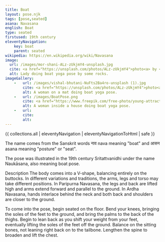 ```yaml
---
title: Boat
layout: pose.njk
tags: [pose,seated]
asana: Navasana
english: Boat
type: seated
firstused: 19th century
eleventyNavigation:
    key: boat
    parent: seated
wikipedia: https://en.wikipedia.org/wiki/Navasana
image: 
  url: /images/mor-shani-ALz-zUkjmY4-unsplash.jpg
  cite: <a href="https://unsplash.com/photos/ALz-zUkjmY4">photo<a> by <a href="https://unsplash.com/@morsha">Mor Shani.</a> from Unsplash
  alt: Lady doing boat yoga pose by some rocks.
imageGallery:
    -   url: /images/vishal-bhutani-NuFts2Ba4ro-unsplash (1).jpg
        cite: <a href="https://unsplash.com/photos/ALz-zUkjmY4">photo<a> by <a href="https://unsplash.com/@vishalbhutani">Vishal Bhutani.</a> from Unsplash
        alt: A woman on a mat doing boat yoga pose.
    -   url: /images/BoatPose.png
        cite: <a href="https://www.freepik.com/free-photo/young-attractive-woman-paripurna-navasana-pose_3939115.htm#page=1&query=boat%20yoga%20pose&position=23&from_view=search">photo<a> by <a href="https://www.freepik.com/yanalya">Yanalya</a> from freepik
        alt: A woman inside a house doing boat yoga pose.
    -   url: 
        cite:
        alt:
---
```


{{ collections.all | eleventyNavigation | eleventyNavigationToHtml | safe }}


The name comes from the Sanskrit words नाव nava meaning "boat" and आसन asana meaning "posture" or "seat".

The pose was illustrated in the 19th century Sritattvanidhi under the name Naukāsana, also meaning boat pose.

Description
The body comes into a V-shape, balancing entirely on the buttocks. In different variations and traditions, the arms, legs and torso may take different positions. In Paripurna Navasana, the legs and back are lifted high and arms extend forward and parallel to the ground. In Ardha Navasana, hands interlace behind the neck and both back and shoulders are closer to the ground.

To come into the pose, begin seated on the floor. Bend your knees, bringing the soles of the feet to the ground, and bring the palms to the back of the thighs. Begin to lean back as you shift your weight from your feet, eventually lifting the soles of the feet off the ground. Balance on the sitting bones, not leaning right back on to the tailbone. Lengthen the spine to broaden and lift the chest.